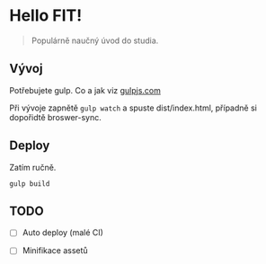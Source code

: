 # Hello FIT!

> Populárně naučný úvod do studia.

## Vývoj

Potřebujete gulp. Co a jak viz [gulpjs.com](http://gulpjs.com)

Při vývoje zapnětě `gulp watch` a spuste dist/index.html, případně si dopořidtě broswer-sync. 

## Deploy

Zatím ručně.

`gulp build`


## TODO

- [ ] Auto deploy (malé CI)
- [ ] Minifikace assetů

